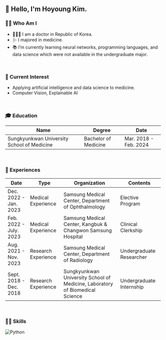 ## 👋 Hello, I'm Hoyoung Kim.

### 🧑🏻 Who Am I
- 👨🏻‍⚕️ I am a doctor in Republic of Korea.
- 🩺 I majored in medicine.
- 📚 I’m currently learning neural networks, programming languages, and data science which were not available in the undergraduate major. </br>

<br/>

### 👀 Current Interest
- Applying artificial intelligence and data science to medicine.
- Computer Vision, Explainable AI

<br/>

### 🎓 Education
|Name|Degree|Date|
|---------|---|--------|
|Sungkyunkwan University School of Medicine|Bachelor of Medicine|Mar. 2018 - Feb. 2024|

<br/>

### 🌱 Experiences
|Date|Type|Organization|Contents|
|------|-----|--------|------|
|Dec. 2022 - Jan. 2023|Medical Experience|Samsung Medical Center, Department of Ophthalmology|Elective Program|
|Feb. 2022 - July. 2023|Medical Experience|Samsung Medical Center, Kangbuk & Changwon Samsung Hospital|Clinical Clerkship|
|Aug. 2021 - Nov. 2023|Research Experience|Samsung Medical Center, Department of Radiology|Undergraduate Researcher|
|Sept. 2018 - Dec. 2018|Research Experience|Sungkyunkwan University School of Medicine, Laboratory of Biomedical Science|Undergraduate Internship|

<br/>

### 💪🏻 Skills
<img alt="Python" src ="https://img.shields.io/badge/Python-3776AB.svg?&style=flat-square&logo=Python&logoColor=white"/>
